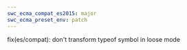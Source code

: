 ```yaml
---
swc_ecma_compat_es2015: major
swc_ecma_preset_env: patch
---
```


fix(es/compat): don't transform typeof symbol in loose mode
